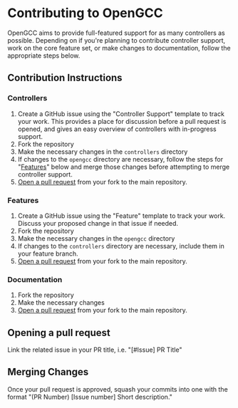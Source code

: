 # Contributing to OpenGCC
OpenGCC aims to provide full-featured support for as many controllers as possible. Depending on if you're planning to contribute controller support, work on the core feature set, or make changes to documentation, follow the appropriate steps below.

## Contribution Instructions
### Controllers
1. Create a GitHub issue using the "Controller Support" template to track your work. This provides a place for discussion before a pull request is opened, and gives an easy overview of controllers with in-progress support.
2. Fork the repository
3. Make the necessary changes in the `controllers` directory
4. If changes to the `opengcc` directory are necessary, follow the steps for "[Features](#features)" below and merge those changes before attempting to merge controller support.
5. [Open a pull request](#opening-a-pull-request) from your fork to the main repository.

### Features
1. Create a GitHub issue using the "Feature" template to track your work. Discuss your proposed change in that issue if needed.
2. Fork the repository
3. Make the necessary changes in the `opengcc` directory
4. If changes to the `controllers` directory are necessary, include them in your feature branch.
5. [Open a pull request](#opening-a-pull-request) from your fork to the main repository.

### Documentation
1. Fork the repository
2. Make the necessary changes
3. [Open a pull request](#opening-a-pull-request) from your fork to the main repository.

## Opening a pull request
Link the related issue in your PR title, i.e. "[#Issue] PR Title"

## Merging Changes
Once your pull request is approved, squash your commits into one with the format "(PR Number) [Issue number] Short description."
